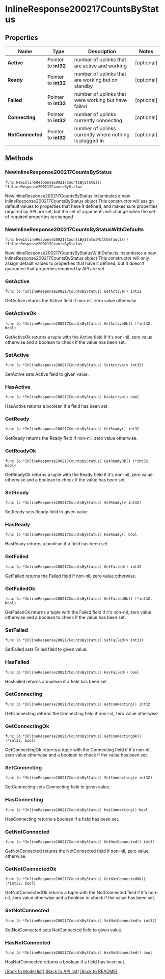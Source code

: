 # InlineResponse200217CountsByStatus

## Properties

Name | Type | Description | Notes
------------ | ------------- | ------------- | -------------
**Active** | Pointer to **int32** | number of uplinks that are active and working | [optional] 
**Ready** | Pointer to **int32** | number of uplinks that are working but on standby | [optional] 
**Failed** | Pointer to **int32** | number of uplinks that were working but have failed | [optional] 
**Connecting** | Pointer to **int32** | number of uplinks currently connecting | [optional] 
**NotConnected** | Pointer to **int32** | number of uplinks currently where nothing is plugged in | [optional] 

## Methods

### NewInlineResponse200217CountsByStatus

`func NewInlineResponse200217CountsByStatus() *InlineResponse200217CountsByStatus`

NewInlineResponse200217CountsByStatus instantiates a new InlineResponse200217CountsByStatus object
This constructor will assign default values to properties that have it defined,
and makes sure properties required by API are set, but the set of arguments
will change when the set of required properties is changed

### NewInlineResponse200217CountsByStatusWithDefaults

`func NewInlineResponse200217CountsByStatusWithDefaults() *InlineResponse200217CountsByStatus`

NewInlineResponse200217CountsByStatusWithDefaults instantiates a new InlineResponse200217CountsByStatus object
This constructor will only assign default values to properties that have it defined,
but it doesn't guarantee that properties required by API are set

### GetActive

`func (o *InlineResponse200217CountsByStatus) GetActive() int32`

GetActive returns the Active field if non-nil, zero value otherwise.

### GetActiveOk

`func (o *InlineResponse200217CountsByStatus) GetActiveOk() (*int32, bool)`

GetActiveOk returns a tuple with the Active field if it's non-nil, zero value otherwise
and a boolean to check if the value has been set.

### SetActive

`func (o *InlineResponse200217CountsByStatus) SetActive(v int32)`

SetActive sets Active field to given value.

### HasActive

`func (o *InlineResponse200217CountsByStatus) HasActive() bool`

HasActive returns a boolean if a field has been set.

### GetReady

`func (o *InlineResponse200217CountsByStatus) GetReady() int32`

GetReady returns the Ready field if non-nil, zero value otherwise.

### GetReadyOk

`func (o *InlineResponse200217CountsByStatus) GetReadyOk() (*int32, bool)`

GetReadyOk returns a tuple with the Ready field if it's non-nil, zero value otherwise
and a boolean to check if the value has been set.

### SetReady

`func (o *InlineResponse200217CountsByStatus) SetReady(v int32)`

SetReady sets Ready field to given value.

### HasReady

`func (o *InlineResponse200217CountsByStatus) HasReady() bool`

HasReady returns a boolean if a field has been set.

### GetFailed

`func (o *InlineResponse200217CountsByStatus) GetFailed() int32`

GetFailed returns the Failed field if non-nil, zero value otherwise.

### GetFailedOk

`func (o *InlineResponse200217CountsByStatus) GetFailedOk() (*int32, bool)`

GetFailedOk returns a tuple with the Failed field if it's non-nil, zero value otherwise
and a boolean to check if the value has been set.

### SetFailed

`func (o *InlineResponse200217CountsByStatus) SetFailed(v int32)`

SetFailed sets Failed field to given value.

### HasFailed

`func (o *InlineResponse200217CountsByStatus) HasFailed() bool`

HasFailed returns a boolean if a field has been set.

### GetConnecting

`func (o *InlineResponse200217CountsByStatus) GetConnecting() int32`

GetConnecting returns the Connecting field if non-nil, zero value otherwise.

### GetConnectingOk

`func (o *InlineResponse200217CountsByStatus) GetConnectingOk() (*int32, bool)`

GetConnectingOk returns a tuple with the Connecting field if it's non-nil, zero value otherwise
and a boolean to check if the value has been set.

### SetConnecting

`func (o *InlineResponse200217CountsByStatus) SetConnecting(v int32)`

SetConnecting sets Connecting field to given value.

### HasConnecting

`func (o *InlineResponse200217CountsByStatus) HasConnecting() bool`

HasConnecting returns a boolean if a field has been set.

### GetNotConnected

`func (o *InlineResponse200217CountsByStatus) GetNotConnected() int32`

GetNotConnected returns the NotConnected field if non-nil, zero value otherwise.

### GetNotConnectedOk

`func (o *InlineResponse200217CountsByStatus) GetNotConnectedOk() (*int32, bool)`

GetNotConnectedOk returns a tuple with the NotConnected field if it's non-nil, zero value otherwise
and a boolean to check if the value has been set.

### SetNotConnected

`func (o *InlineResponse200217CountsByStatus) SetNotConnected(v int32)`

SetNotConnected sets NotConnected field to given value.

### HasNotConnected

`func (o *InlineResponse200217CountsByStatus) HasNotConnected() bool`

HasNotConnected returns a boolean if a field has been set.


[[Back to Model list]](../README.md#documentation-for-models) [[Back to API list]](../README.md#documentation-for-api-endpoints) [[Back to README]](../README.md)


